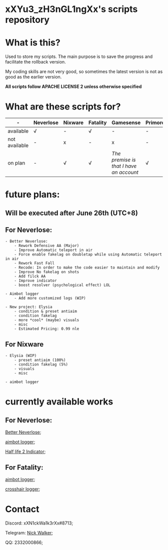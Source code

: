 # xXYu3_zH3nGL1ngXx's scripts repository

# What is this?
Used to store my scripts.
The main purpose is to save the progress and facilitate the rollback version.

My coding skills are not very good, so sometimes the latest version is not as good as the earlier version.

**All scripts follow APACHE LICENSE 2 unless otherwise specified**

# What are these scripts for?
|  -   | Neverlose  | Nixware | Fatality | Gamesense | Primordial |
|  ----   | ----  | ---- | ---- | ---- | ---- |
| available  | √ | - | √ | - | - |
| not available  | - | x | - | x | - |
| on plan | - | √ | √ | *The premise is that I have an account* | √ |

# future plans:
## **Will be executed after June 26th (UTC+8)**

## For Neverlose:
    - Better Neverlose:
        - Rework Defensive AA (Major)
        - Improve Automatic teleport in air
        - Force enable fakelag on doubletap while using Automatic teleport in air
        - Rework Fast Fall
        - Recode: In order to make the code easier to maintain and modify
        - Improve No fakelag on shots
        - Add filck AA
        - Improve indicator
        - boost resolver (psychological effect) LOL
    
    - Aimbot logger
        - Add more customized logs (WIP)

    - New project: Elysia
        - condition & preset antiaim
        - condition fakelag
        - more *cool* (maybe) visuals
        - misc
        - Estimated Pricing: 0.99 nle

## For Nixware
    - Elysia (WIP)
        - preset antiaim (100%)
        - condition fakelag (5%)
        - visuals
        - misc

    - aimbot logger

# currently available works
## For Neverlose:
[Better Neverlose](https://en.neverlose.cc/market/item?id=3cgb75);

[aimbot logger](https://en.neverlose.cc/market/item?id=jfXzCz);

[Half life 2 Indicator](market.neverlose.cc/9ccoBp);


## For Fatality:
[aimbot logger](https://fatality.win/threads/aimbot-logger-2-0.13014/);

[crosshair logger](https://fatality.win/threads/crosshair-logger-1-0.13061/);

# Contact
Discord: xXN1ckWa1k3rXx#8713;

Telegram: [Nick Walker](https://t.me/xXN1ckWa1k3rXx);

QQ: 2332000866;
